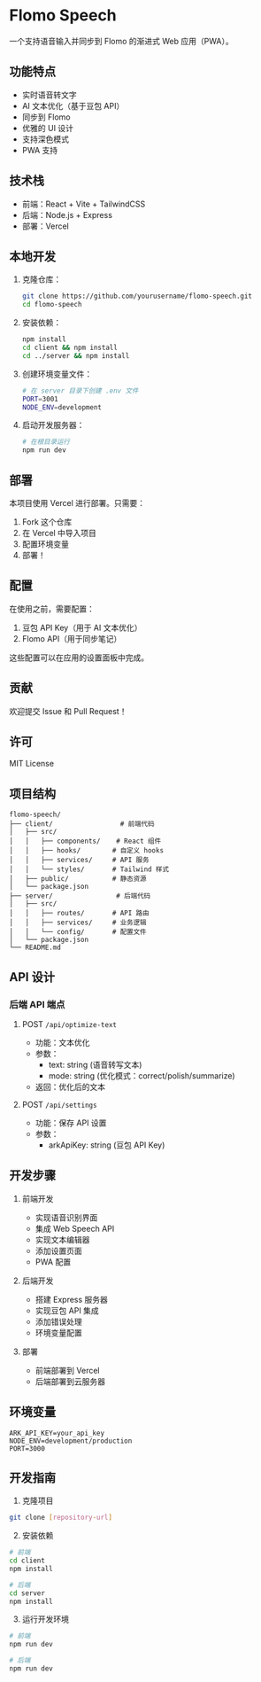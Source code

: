 # Flomo Speech

一个支持语音输入并同步到 Flomo 的渐进式 Web 应用（PWA）。

## 功能特点

- 实时语音转文字
- AI 文本优化（基于豆包 API）
- 同步到 Flomo
- 优雅的 UI 设计
- 支持深色模式
- PWA 支持

## 技术栈

- 前端：React + Vite + TailwindCSS
- 后端：Node.js + Express
- 部署：Vercel

## 本地开发

1. 克隆仓库：
   ```bash
   git clone https://github.com/yourusername/flomo-speech.git
   cd flomo-speech
   ```

2. 安装依赖：
   ```bash
   npm install
   cd client && npm install
   cd ../server && npm install
   ```

3. 创建环境变量文件：
   ```bash
   # 在 server 目录下创建 .env 文件
   PORT=3001
   NODE_ENV=development
   ```

4. 启动开发服务器：
   ```bash
   # 在根目录运行
   npm run dev
   ```

## 部署

本项目使用 Vercel 进行部署。只需要：

1. Fork 这个仓库
2. 在 Vercel 中导入项目
3. 配置环境变量
4. 部署！

## 配置

在使用之前，需要配置：

1. 豆包 API Key（用于 AI 文本优化）
2. Flomo API（用于同步笔记）

这些配置可以在应用的设置面板中完成。

## 贡献

欢迎提交 Issue 和 Pull Request！

## 许可

MIT License

## 项目结构

```
flomo-speech/
├── client/                 # 前端代码
│   ├── src/
│   │   ├── components/    # React 组件
│   │   ├── hooks/        # 自定义 hooks
│   │   ├── services/     # API 服务
│   │   └── styles/       # Tailwind 样式
│   ├── public/           # 静态资源
│   └── package.json
├── server/                # 后端代码
│   ├── src/
│   │   ├── routes/       # API 路由
│   │   ├── services/     # 业务逻辑
│   │   └── config/       # 配置文件
│   └── package.json
└── README.md
```

## API 设计

### 后端 API 端点

1. POST `/api/optimize-text`
   - 功能：文本优化
   - 参数：
     - text: string (语音转写文本)
     - mode: string (优化模式：correct/polish/summarize)
   - 返回：优化后的文本

2. POST `/api/settings`
   - 功能：保存 API 设置
   - 参数：
     - arkApiKey: string (豆包 API Key)

## 开发步骤

1. 前端开发
   - 实现语音识别界面
   - 集成 Web Speech API
   - 实现文本编辑器
   - 添加设置页面
   - PWA 配置

2. 后端开发
   - 搭建 Express 服务器
   - 实现豆包 API 集成
   - 添加错误处理
   - 环境变量配置

3. 部署
   - 前端部署到 Vercel
   - 后端部署到云服务器

## 环境变量

```env
ARK_API_KEY=your_api_key
NODE_ENV=development/production
PORT=3000
```

## 开发指南

1. 克隆项目
```bash
git clone [repository-url]
```

2. 安装依赖
```bash
# 前端
cd client
npm install

# 后端
cd server
npm install
```

3. 运行开发环境
```bash
# 前端
npm run dev

# 后端
npm run dev
```
